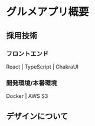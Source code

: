 # グルメアプリ概要

## 採用技術
### フロントエンド 

React | TypeScript | ChakraUI

### 開発環境/本番環境

Docker | AWS S3

## デザインについて
